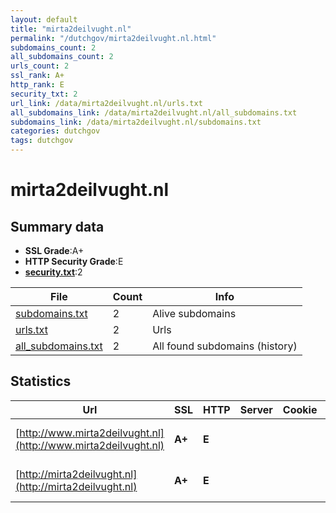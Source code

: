 ```yaml
---
layout: default
title: "mirta2deilvught.nl"
permalink: "/dutchgov/mirta2deilvught.nl.html"
subdomains_count: 2
all_subdomains_count: 2
urls_count: 2
ssl_rank: A+
http_rank: E
security_txt: 2
url_link: /data/mirta2deilvught.nl/urls.txt
all_subdomains_link: /data/mirta2deilvught.nl/all_subdomains.txt
subdomains_link: /data/mirta2deilvught.nl/subdomains.txt
categories: dutchgov
tags: dutchgov
---
```



# mirta2deilvught.nl
## Summary data


 - **SSL Grade**:A+
 - **HTTP Security Grade**:E
 - **[security.txt](https://www.digitaleoverheid.nl/nieuws/standaard-security-txt-nu-verplicht-voor-overheid/)**:2


| File       | Count | Info |
|------------|-------|------|
|[subdomains.txt](/DutchGovScope/data/mirta2deilvught.nl/subdomains.txt)|2|Alive subdomains|
|[urls.txt](/DutchGovScope/data/mirta2deilvught.nl/urls.txt)|2|Urls|
|[all_subdomains.txt](/DutchGovScope/data/mirta2deilvught.nl/all_subdomains.txt)|2|All found subdomains (history)|


## Statistics


| Url | SSL | HTTP | Server | Cookie | HSTS | CORS | CTO | CSP | XFO | XXP | RP |FP| Tech |Title |
|--------|-------|-------|------|------|------|------|------|------|------|------|------|------|------|------|
|[http://www.mirta2deilvught.nl](http://www.mirta2deilvught.nl)| **A+**| **E**|| | | | | | | | :white_check_mark: | |HSTS Microsoft ASP.NET||
|[http://mirta2deilvught.nl](http://mirta2deilvught.nl)| **A+**| **E**|| | | | | | | | :white_check_mark: | |HSTS Microsoft ASP.NET||

